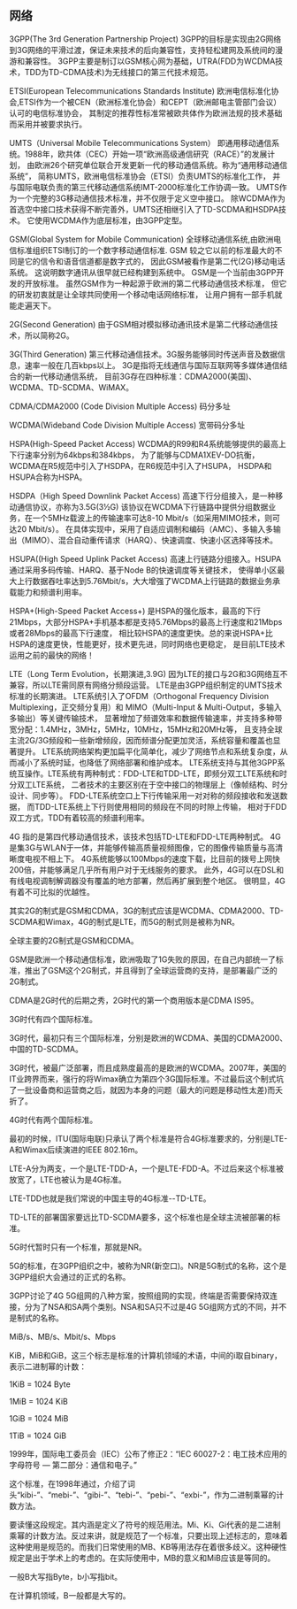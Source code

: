 ## 网络

3GPP(The 3rd Generation Partnership Project)
3GPP的目标是实现由2G网络到3G网络的平滑过渡，保证未来技术的后向兼容性，支持轻松建网及系统间的漫游和兼容性。
3GPP主要是制订以GSM核心网为基础，UTRA(FDD为WCDMA技术，TDD为TD-CDMA技术)为无线接口的第三代技术规范。

ETSI(European Telecommunications Standards Institute)
欧洲电信标准化协会,ETSI作为一个被CEN（欧洲标准化协会）和CEPT（欧洲邮电主管部门会议）认可的电信标准协会，
其制定的推荐性标准常被欧共体作为欧洲法规的技术基础而采用并被要求执行。

UMTS（Universal Mobile Telecommunications System）
即通用移动通信系统。1988年，欧共体（CEC）开始一项“欧洲高级通信研究（RACE）”的发展计划，
由欧洲26个研究单位联合开发更新一代的移动通信系统。称为“通用移动通信系统”，
简称UMTS，欧洲电信标准协会（ETSI）负责UMTS的标准化工作，
并与国际电联负责的第三代移动通信系统IMT-2000标准化工作协调一致。
UMTS作为一个完整的3G移动通信技术标准，并不仅限于定义空中接口。
除WCDMA作为首选空中接口技术获得不断完善外，UMTS还相继引入了TD-SCDMA和HSDPA技术。
它使用WCDMA作为底层标准，由3GPP定型。

GSM(Global System for Mobile Communication)
全球移动通信系统,由欧洲电信标准组织ETSI制订的一个数字移动通信标准.
GSM 较之它以前的标准最大的不同是它的信令和语音信道都是数字式的，
因此GSM被看作是第二代(2G)移动电话系统。
这说明数字通讯从很早就已经构建到系统中。
GSM是一个当前由3GPP开发的开放标准。
虽然GSM作为一种起源于欧洲的第二代移动通信技术标准，
但它的研发初衷就是让全球共同使用一个移动电话网络标准，
让用户拥有一部手机就能走遍天下。

2G(Second Generation)
由于GSM相对模拟移动通讯技术是第二代移动通信技术，所以简称2G。

3G(Third Generation)
第三代移动通信技术。3G服务能够同时传送声音及数据信息，速率一般在几百kbps以上。
3G是指将无线通信与国际互联网等多媒体通信结合的新一代移动通信系统，
目前3G存在四种标准：CDMA2000(美国)、WCDMA、TD-SCDMA、WiMAX。

CDMA/CDMA2000 (Code Division Multiple Access)
码分多址

WCDMA(Wideband Code Division Multiple Access)
宽带码分多址

HSPA(High-Speed Packet Access)
WCDMA的R99和R4系统能够提供的最高上下行速率分别为64kbps和384kbps，
为了能够与CDMA1XEV-DO抗衡，WCDMA在R5规范中引入了HSDPA，在R6规范中引入了HSUPA，
HSDPA和HSUPA合称为HSPA。

HSDPA（High Speed Downlink Packet Access)
高速下行分组接入，是一种移动通信协议，亦称为3.5G(3½G)
该协议在WCDMA下行链路中提供分组数据业务，在一个5MHz载波上的传输速率可达8-10 Mbit/s（如采用MIMO技术，则可达20 Mbit/s）。
在具体实现中，采用了自适应调制和编码（AMC）、多输入多输出（MIMO）、混合自动重传请求（HARQ）、快速调度、快速小区选择等技术。

HSUPA((High Speed Uplink Packet Access)
高速上行链路分组接入。HSUPA通过采用多码传输、HARQ、基于Node B的快速调度等关键技术，
使得单小区最大上行数据吞吐率达到5.76Mbit/s，大大增强了WCDMA上行链路的数据业务承载能力和频谱利用率。

HSPA+(High-Speed Packet Access+)
是HSPA的强化版本，最高的下行21Mbps，大部分HSPA+手机基本都是支持5.76Mbps的最高上行速度和21Mbps或者28Mbps的最高下行速度，
相比较HSPA的速度更快。总的来说HSPA+比HSPA的速度更快，性能更好，技术更先进，同时网络也更稳定，
是目前LTE技术运用之前的最快的网络！

LTE（Long Term Evolution，长期演进,3.9G)
因为LTE的接口与2G和3G网络互不兼容，所以LTE需同原有网络分频段运营。
LTE是由3GPP组织制定的UMTS技术标准的长期演进。
LTE系统引入了OFDM（Orthogonal Frequency Division Multiplexing，正交频分复用）和
MIMO（Multi-Input & Multi-Output，多输入多输出）等关键传输技术，
显著增加了频谱效率和数据传输速率，并支持多种带宽分配：1.4MHz，3MHz，5MHz，10MHz，15MHz和20MHz等，
且支持全球主流2G/3G频段和一些新增频段，因而频谱分配更加灵活，系统容量和覆盖也显著提升。
LTE系统网络架构更加扁平化简单化，减少了网络节点和系统复杂度，从而减小了系统时延，也降低了网络部署和维护成本。
LTE系统支持与其他3GPP系统互操作。LTE系统有两种制式：FDD-LTE和TDD-LTE，即频分双工LTE系统和时分双工LTE系统，
二者技术的主要区别在于空中接口的物理层上（像帧结构、时分设计、同步等）。
FDD-LTE系统空口上下行传输采用一对对称的频段接收和发送数据，
而TDD-LTE系统上下行则使用相同的频段在不同的时隙上传输，
相对于FDD双工方式，TDD有着较高的频谱利用率。

4G
指的是第四代移动通信技术，该技术包括TD-LTE和FDD-LTE两种制式。
4G是集3G与WLAN于一体，并能够传输高质量视频图像，它的图像传输质量与高清晰度电视不相上下。
4G系统能够以100Mbps的速度下载，比目前的拨号上网快200倍，并能够满足几乎所有用户对于无线服务的要求。
此外，4G可以在DSL和有线电视调制解调器没有覆盖的地方部署，然后再扩展到整个地区。
很明显，4G有着不可比拟的优越性。



其实2G的制式是GSM和CDMA，3G的制式应该是WCDMA、CDMA2000、TD-SCDMA和Wimax，4G的制式是LTE，而5G的制式则是被称为NR。

全球主要的2G制式是GSM和CDMA。

GSM是欧洲一个移动通信标准，欧洲吸取了1G失败的原因，在自己内部统一了标准，推出了GSM这个2G制式，并且得到了全球运营商的支持，是部署最广泛的2G制式。

CDMA是2G时代的后期之秀，2G时代的第一个商用版本是CDMA IS95。

3G时代有四个国际标准。

3G时代，最初只有三个国际标准，分别是欧洲的WCDMA、美国的CDMA2000、中国的TD-SCDMA。

3G时代，被最广泛部署，而且成熟度最高的是欧洲的WCDMA。2007年，美国的IT业跨界而来，强行的将Wimax确立为第四个3G国际标准。不过最后这个制式坑了一批设备商和运营商之后，就因为本身的问题（最大的问题是移动性太差)而夭折了。

4G时代有两个国际标准。

最初的时候，ITU(国际电联)只承认了两个标准是符合4G标准要求的，分别是LTE-A和Wimax后续演进的IEEE 802.16m。

LTE-A分为两支，一个是LTE-TDD-A，一个是LTE-FDD-A。不过后来这个标准被放宽了，LTE也被认为是4G标准。

LTE-TDD也就是我们常说的中国主导的4G标准--TD-LTE。

TD-LTE的部署国家要远比TD-SCDMA要多，这个标准也是全球主流被部署的标准。

5G时代暂时只有一个标准，那就是NR。

5G的标准，在3GPP组织之中，被称为NR(新空口)。NR是5G制式的名称，这个是3GPP组织大会通过的正式的名称。

3GPP讨论了4G 5G组网的八种方案，按照组网的实现，终端是否需要保持双连接，分为了NSA和SA两个类别。NSA和SA只不过是4G 5G组网方式的不同，并不是制式的名称。



MiB/s、MB/s、Mbit/s、Mbps

KiB，MiB和GiB，这三个标志是标准的计算机领域的术语，中间的i取自binary，表示二进制幂的计数：

1KiB = 1024 Byte

1MiB = 1024 KiB

1GiB = 1024 MiB

1TiB = 1024 GiB


1999年，国际电工委员会（IEC）公布了修正2：“IEC 60027-2：电工技术应用的字母符号 — 第二部分：通信和电子。”

这个标准，在1998年通过，介绍了词头“kibi-”、“mebi-”、“gibi-”、“tebi-”、“pebi-”、“exbi-”，作为二进制乘幂的计数方法。

要读懂这段规定。其内涵是定义了符号的规范用法。Mi、Ki、Gi代表的是二进制乘幂的计数方法。反过来讲，就是规范了一个标准，只要出现上述标志的，意味着这种使用是规范的。而我们日常使用的MB、KB等用法存在着很多歧义。这种硬性规定是出于学术上的考虑的。在实际使用中，MB的意义和MiB应该是等同的。

一般B大写指Byte，b小写指bit。

在计算机领域，B一般都是大写的。
